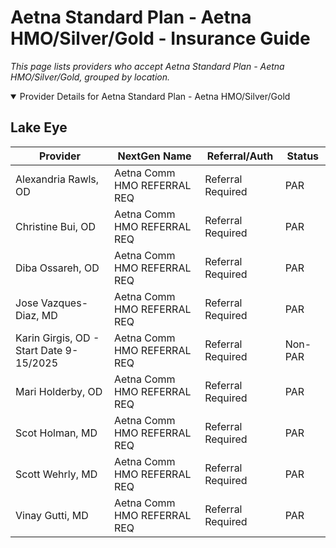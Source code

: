 # Aetna Standard Plan - Aetna HMO/Silver/Gold - Insurance Guide

*This page lists providers who accept Aetna Standard Plan - Aetna HMO/Silver/Gold, grouped by location.*

<details open><summary>Provider Details for Aetna Standard Plan - Aetna HMO/Silver/Gold</summary>

## Lake Eye 

| Provider | NextGen Name | Referral/Auth | Status |
|----------|-------------|--------------|--------|
| Alexandria Rawls, OD | Aetna Comm HMO REFERRAL REQ | Referral Required | PAR |
| Christine Bui, OD | Aetna Comm HMO REFERRAL REQ | Referral Required | PAR |
| Diba Ossareh, OD | Aetna Comm HMO REFERRAL REQ | Referral Required | PAR |
| Jose Vazques-Diaz, MD | Aetna Comm HMO REFERRAL REQ | Referral Required | PAR |
| Karin Girgis, OD - Start Date 9-15/2025 | Aetna Comm HMO REFERRAL REQ | Referral Required | Non-PAR |
| Mari Holderby, OD | Aetna Comm HMO REFERRAL REQ | Referral Required | PAR |
| Scot Holman, MD | Aetna Comm HMO REFERRAL REQ | Referral Required | PAR |
| Scott Wehrly, MD | Aetna Comm HMO REFERRAL REQ | Referral Required | PAR |
| Vinay Gutti, MD | Aetna Comm HMO REFERRAL REQ | Referral Required | PAR |

</details>

